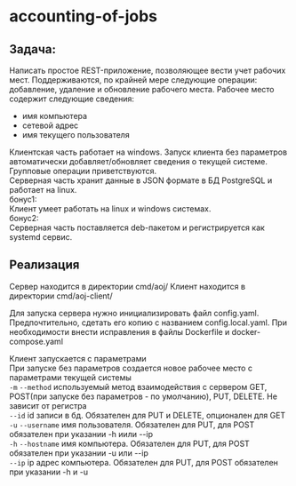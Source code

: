 # accounting-of-jobs

## Задача:

Написать простое REST-приложение, позволяющее вести учет рабочих мест.
Поддерживаются, по крайней мере следующие операции: добавление, удаление и обновление рабочего места.
Рабочее место содержит следующие сведения:
- имя компьютера
- сетевой адрес
- имя текущего пользователя

Клиентская часть работает на windows. Запуск клиента без параметров автоматически добавляет/обновляет сведения о текущей системе. Групповые операции приветствуются.  
Серверная часть хранит данные в JSON формате в БД PostgreSQL и работает на linux.  
бонус1:  
Клиент умеет работать на linux и windows системах.  
бонус2:  
Серверная часть поставляется deb-пакетом и регистрируется как systemd сервис.

## Реализация

Сервер находится в директории cmd/aoj/
Клиент находится в директории cmd/aoj-client/

Для запуска сервера нужно инициализировать файл config.yaml. Предпочтительно, сдетать его копию с названием config.local.yaml. При необходимости внести исправления в файлы Dockerfile и docker-compose.yaml

Клиент запускается с параметрами  
При запуске без параметров создается новое рабочее место с параметрами текущей системы  
`-m` `--method` используемый метод взаимодействия с сервером GET, POST(при запуске без параметров - по умолчанию), PUT, DELETE. Не зависит от регистра  
`--id` id записи в бд. Обязателен для PUT и DELETE, опционален для GET  
`-u` `--username` имя пользователя. Обязателен для PUT, для POST обязателен при указании -h иили --ip  
`-h` `--hostname` имя компьютера. Обязателен для PUT, для POST обязателен при указании -u или --ip  
`--ip` ip адрес компьютера. Обязателен для PUT, для POST обязателен при указании -h и -u  

